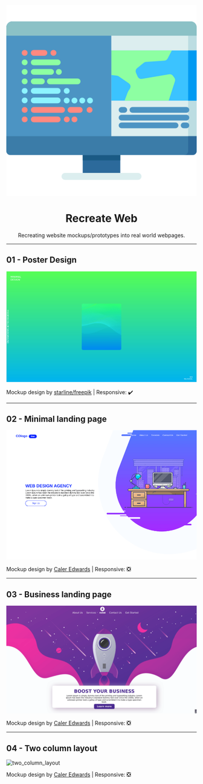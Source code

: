 <div align="center">
    <img src="assets/coding.png" alt="image by flaticon">
    <h1>Recreate Web</h1>
    <p>Recreating website mockups/prototypes into real world webpages.</p>
</div>

---------------------------
## 01 - Poster Design
![Poster Design](assets/01_poster.gif)

Mockup design by [starline/freepik](http://www.freepik.com)  |  Responsive: ✔️

----------------------------
## 02 - Minimal landing page
![Minimal landing page](assets/02_minimal_landing_page.gif)

Mockup design by [Caler Edwards](http://www.caleredwards.com)  |  Responsive: ❎

----------------------------
## 03 - Business landing page
![Minimal landing page](assets/03_business_landing_page.gif)

Mockup design by [Caler Edwards](http://www.caleredwards.com)  |  Responsive: ❎

----------------------------
## 04 - Two column layout
![two_column_layout]()

Mockup design by [Caler Edwards](http://www.caleredwards.com)  |  Responsive: ❎
